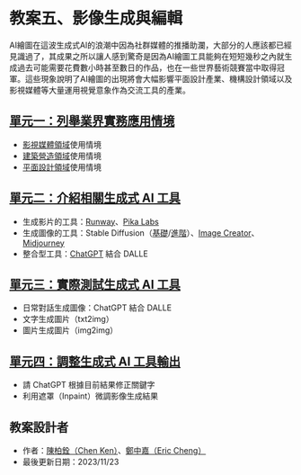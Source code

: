 # 教案五、影像生成與編輯
AI繪圖在這波生成式AI的浪潮中因為社群媒體的推播助瀾，大部分的人應該都已經見識過了，其成果之所以讓人感到驚奇是因為AI繪圖工具能夠在短短幾秒之內就生成過去可能需要花費數小時甚至數日的作品，也在一些世界藝術競賽當中取得冠軍。這些現象說明了AI繪圖的出現將會大幅影響平面設計產業、機構設計領域以及影視媒體等大量運用視覺意象作為交流工具的產業。

## [單元一：列舉業界實務應用情境](https://github.com/AI-FREE-Team/Generative-AI-Industrial-Case-Study/tree/main/%E6%95%99%E6%A1%885%EF%BC%9A%E5%BD%B1%E5%83%8F%E7%94%9F%E6%88%90%E8%88%87%E7%B7%A8%E8%BC%AF/%E5%96%AE%E5%85%831%EF%BC%9A%E5%88%97%E8%88%89%E6%A5%AD%E7%95%8C%E5%AF%A6%E5%8B%99%E6%87%89%E7%94%A8%E6%83%85%E5%A2%83)
* [影視媒體領域](https://zh.wikipedia.org/zh-tw/%E5%A4%A7%E7%9C%BE%E5%AA%92%E9%AB%94)使用情境
* [建築營造領域](https://zh.wikipedia.org/zh-tw/%E5%BB%BA%E7%AD%91%E8%AE%BE%E8%AE%A1)使用情境
* [平面設計領域](https://zh.wikipedia.org/zh-tw/%E5%B9%B3%E9%9D%A2%E8%AE%BE%E8%AE%A1)使用情境

## [單元二：介紹相關生成式 AI 工具](https://github.com/AI-FREE-Team/Generative-AI-Industrial-Case-Study/tree/main/%E6%95%99%E6%A1%885%EF%BC%9A%E5%BD%B1%E5%83%8F%E7%94%9F%E6%88%90%E8%88%87%E7%B7%A8%E8%BC%AF/%E5%96%AE%E5%85%832%EF%BC%9A%E4%BB%8B%E7%B4%B9%E7%9B%B8%E9%97%9C%E7%94%9F%E6%88%90%E5%BC%8F%20AI%20%E5%B7%A5%E5%85%B7)
* 生成影片的工具：[Runway](https://runwayml.com/)、[Pika Labs](https://www.pika.art/)
* 生成圖像的工具：Stable Diffusion（[基礎](https://stablediffusionweb.com/)/[進階](https://github.com/AUTOMATIC1111/stable-diffusion-webui)）、[Image Creator](https://www.bing.com/create)、[Midjourney](https://legacy.midjourney.com/showcase/recent/)
* 整合型工具：[ChatGPT](https://chat.openai.com/) 結合 DALLE

## [單元三：實際測試生成式 AI 工具](https://github.com/AI-FREE-Team/Generative-AI-Industrial-Case-Study/tree/main/%E6%95%99%E6%A1%885%EF%BC%9A%E5%BD%B1%E5%83%8F%E7%94%9F%E6%88%90%E8%88%87%E7%B7%A8%E8%BC%AF/%E5%96%AE%E5%85%833%EF%BC%9A%E5%AF%A6%E9%9A%9B%E6%B8%AC%E8%A9%A6%E7%94%9F%E6%88%90%E5%BC%8F%20AI%20%E5%B7%A5%E5%85%B7)
* 日常對話生成圖像：ChatGPT 結合 DALLE
* 文字生成圖片（txt2img）
* 圖片生成圖片（img2img）

## [單元四：調整生成式 AI 工具輸出](https://github.com/AI-FREE-Team/Generative-AI-Industrial-Case-Study/tree/main/%E6%95%99%E6%A1%885%EF%BC%9A%E5%BD%B1%E5%83%8F%E7%94%9F%E6%88%90%E8%88%87%E7%B7%A8%E8%BC%AF/%E5%96%AE%E5%85%834%EF%BC%9A%E8%AA%BF%E6%95%B4%E7%94%9F%E6%88%90%E5%BC%8F%20AI%20%E5%B7%A5%E5%85%B7%E8%BC%B8%E5%87%BA)
* 請 ChatGPT 根據目前結果修正關鍵字
* 利用遮罩（Inpaint）微調影像生成結果

## 教案設計者
 - 作者：[陳柏銓（Chen Ken）](https://www.linkedin.com/in/pochuanchen/)、[鄭中嘉（Eric Cheng）](https://www.linkedin.com/in/eric-cheng-ai-free-team/)
 - 最後更新日期：2023/11/23